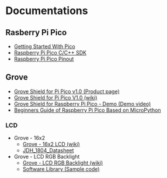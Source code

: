 # Documentations
## Rasberry Pi Pico
- [Getting Started With Pico](https://datasheets.raspberrypi.org/pico/getting-started-with-pico.pdf)
- [Raspberry Pi Pico C/C++ SDK](https://datasheets.raspberrypi.org/pico/raspberry-pi-pico-c-sdk.pdf)
- [Raspberry Pi Pico Pinout](https://datasheets.raspberrypi.org/pico/Pico-R3-A4-Pinout.pdf)

## Grove
- [Grove Shield for Pi Pico v1.0 (Product page)](https://www.seeedstudio.com/Grove-Shield-for-Pi-Pico-v1-0-p-4846.html)
- [Grove Shield for Pi Pico V1.0 (wiki)](https://wiki.seeedstudio.com/Grove_Shield_for_Pi_Pico_V1.0/)
- [Grove Shield for Raspberry Pi Pico - Demo (Demo video)](https://www.youtube.com/watch?v=3htK45-_XOI)
- [Beginners Guide of Raspberry Pi Pico Based on MicroPython](https://files.seeedstudio.com/Seeed_EDU/Course_documents/Beginner's-Guide-for-Raspberry-Pi-Pico.zip)


### LCD
- Grove - 16x2
    - [Grove - 16x2 LCD (wiki)](https://wiki.seeedstudio.com/Grove-16x2_LCD_Series/)
    - [JDH_1804_Datasheet](https://files.seeedstudio.com/wiki/Grove-16x2_LCD_Series/res/JDH_1804_Datasheet.pdf)
- Grove - LCD RGB Backlight
    - [Grove - LCD RGB Backlight (wiki)](https://wiki.seeedstudio.com/Grove-LCD_RGB_Backlight/)
    - [Software Library (Sample code)](https://github.com/Seeed-Studio/Grove_LCD_RGB_Backlight/archive/master.zip)
